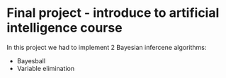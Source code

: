 # Final project - introduce to artificial intelligence course

In this project we had to implement 2 Bayesian infercene algorithms:
- Bayesball
- Variable elimination
